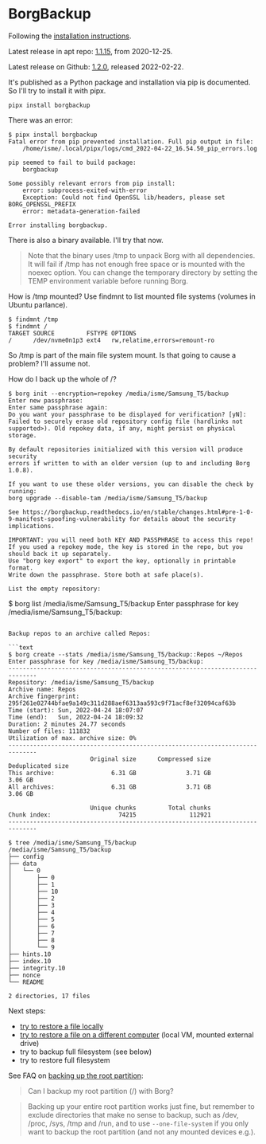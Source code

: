 # BorgBackup

Following the
[installation instructions](https://borgbackup.readthedocs.io/en/stable/installation.html).

Latest release in apt repo:
[1.1.15](https://github.com/borgbackup/borg/releases/tag/1.1.15), from
2020-12-25.

Latest release on Github:
[1.2.0](https://github.com/borgbackup/borg/releases/tag/1.2.0), released
2022-02-22.

It's published as a Python package and installation via pip is documented. So I'll try to install it with pipx.

```
pipx install borgbackup
```

There was an error:

```
$ pipx install borgbackup
Fatal error from pip prevented installation. Full pip output in file:
    /home/isme/.local/pipx/logs/cmd_2022-04-22_16.54.50_pip_errors.log

pip seemed to fail to build package:
    borgbackup

Some possibly relevant errors from pip install:
    error: subprocess-exited-with-error
    Exception: Could not find OpenSSL lib/headers, please set BORG_OPENSSL_PREFIX
    error: metadata-generation-failed

Error installing borgbackup.
```

There is also a binary available. I'll try that now.

> Note that the binary uses /tmp to unpack Borg with all dependencies. It will
> fail if /tmp has not enough free space or is mounted with the noexec option.
> You can change the temporary directory by setting the TEMP environment
> variable before running Borg.

How is /tmp mounted? Use findmnt to list mounted file systems (volumes in Ubuntu
parlance).

```text
$ findmnt /tmp
$ findmnt /
TARGET SOURCE         FSTYPE OPTIONS
/      /dev/nvme0n1p3 ext4   rw,relatime,errors=remount-ro
```

So /tmp is part of the main file system mount. Is that going to cause a problem?
I'll assume not.

How do I back up the whole of /?

```
$ borg init --encryption=repokey /media/isme/Samsung_T5/backup
Enter new passphrase: 
Enter same passphrase again: 
Do you want your passphrase to be displayed for verification? [yN]: 
Failed to securely erase old repository config file (hardlinks not supported>). Old repokey data, if any, might persist on physical storage.

By default repositories initialized with this version will produce security
errors if written to with an older version (up to and including Borg 1.0.8).

If you want to use these older versions, you can disable the check by running:
borg upgrade --disable-tam /media/isme/Samsung_T5/backup

See https://borgbackup.readthedocs.io/en/stable/changes.html#pre-1-0-9-manifest-spoofing-vulnerability for details about the security implications.

IMPORTANT: you will need both KEY AND PASSPHRASE to access this repo!
If you used a repokey mode, the key is stored in the repo, but you should back it up separately.
Use "borg key export" to export the key, optionally in printable format.
Write down the passphrase. Store both at safe place(s).

List the empty repository:

```
$ borg list /media/isme/Samsung_T5/backup
Enter passphrase for key /media/isme/Samsung_T5/backup: 
```

Backup repos to an archive called Repos:

```text
$ borg create --stats /media/isme/Samsung_T5/backup::Repos ~/Repos
Enter passphrase for key /media/isme/Samsung_T5/backup: 
------------------------------------------------------------------------------
Repository: /media/isme/Samsung_T5/backup
Archive name: Repos
Archive fingerprint: 295f261e02744bfae9a149c311d288aef6313aa593c9f71acf8ef32094caf63b
Time (start): Sun, 2022-04-24 18:07:07
Time (end):   Sun, 2022-04-24 18:09:32
Duration: 2 minutes 24.77 seconds
Number of files: 111832
Utilization of max. archive size: 0%
------------------------------------------------------------------------------
                       Original size      Compressed size    Deduplicated size
This archive:                6.31 GB              3.71 GB              3.06 GB
All archives:                6.31 GB              3.71 GB              3.06 GB

                       Unique chunks         Total chunks
Chunk index:                   74215               112921
------------------------------------------------------------------------------
```

```text
$ tree /media/isme/Samsung_T5/backup
/media/isme/Samsung_T5/backup
├── config
├── data
│   └── 0
│       ├── 0
│       ├── 1
│       ├── 10
│       ├── 2
│       ├── 3
│       ├── 4
│       ├── 5
│       ├── 6
│       ├── 7
│       ├── 8
│       └── 9
├── hints.10
├── index.10
├── integrity.10
├── nonce
└── README

2 directories, 17 files
```

Next steps:

* [try to restore a file locally](borg-try-to-restore-a-file-locally.md)
* [try to restore a file on a different computer](borg-try-to-restore-to-a-different-computer.md) (local VM, mounted external drive)
* try to backup full filesystem (see below)
* try to restore full filesystem

See FAQ on
[backing up the root partition](https://borgbackup.readthedocs.io/en/stable/faq.html#can-i-backup-my-root-partition-with-borg):

> Can I backup my root partition (/) with Borg?

> Backing up your entire root partition works just fine, but remember to exclude
> directories that make no sense to backup, such as /dev, /proc, /sys, /tmp and
> /run, and to use `--one-file-system` if you only want to backup the root
> partition (and not any mounted devices e.g.).

